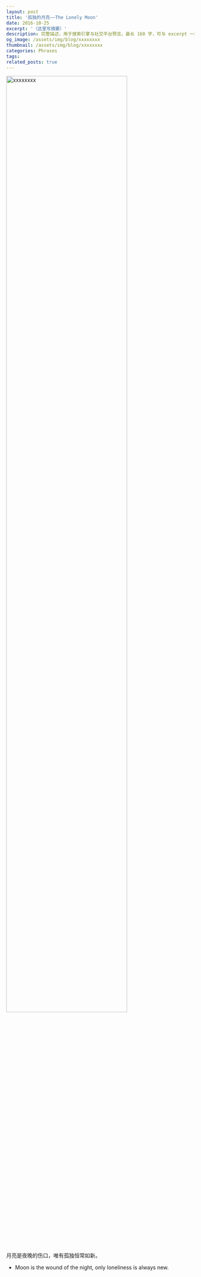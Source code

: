 ```yaml
---
layout: post
title: '孤独的月亮——The Lonely Moon'
date: 2016-10-25
excerpt: '（这里写摘要）'
description: 完整描述，用于搜索引擎与社交平台预览，最长 160 字，可与 excerpt 一致
og_image: /assets/img/blog/xxxxxxxx
thumbnail: /assets/img/blog/xxxxxxxx
categories: Phrases
tags: 
related_posts: true
---
```


<img src="/assets/img/blog/xxxxxxxx" style="width:80%;" alt="xxxxxxxx">

月亮是夜晚的伤口，唯有孤独恒常如新。

- Moon is the wound of the night, only loneliness is always new.